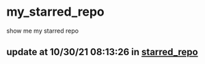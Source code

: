 # my_starred_repo
show me my starred repo

update at 10/30/21 08:13:26 in [starred_repo](./index.html)
---

